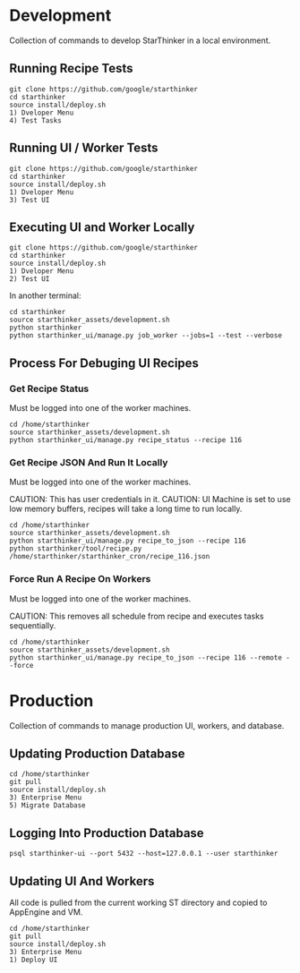 # Development

Collection of commands to develop StarThinker in a local environment.

## Running Recipe Tests

```
git clone https://github.com/google/starthinker
cd starthinker
source install/deploy.sh
1) Dveloper Menu
4) Test Tasks
```

## Running UI / Worker Tests

```
git clone https://github.com/google/starthinker
cd starthinker
source install/deploy.sh
1) Dveloper Menu
3) Test UI
```

## Executing UI and Worker Locally

```
git clone https://github.com/google/starthinker
cd starthinker
source install/deploy.sh
1) Dveloper Menu
2) Test UI
```

In another terminal:

```
cd starthinker
source starthinker_assets/development.sh
python starthinker
python starthinker_ui/manage.py job_worker --jobs=1 --test --verbose
```

## Process For Debuging UI Recipes

### Get Recipe Status

Must be logged into one of the worker machines.

```
cd /home/starthinker
source starthinker_assets/development.sh
python starthinker_ui/manage.py recipe_status --recipe 116
```

### Get Recipe JSON And Run It Locally

Must be logged into one of the worker machines.

CAUTION: This has user credentials in it.
CAUTION: UI Machine is set to use low memory buffers, recipes will take a long time to run locally.

```
cd /home/starthinker
source starthinker_assets/development.sh
python starthinker_ui/manage.py recipe_to_json --recipe 116
python starthinker/tool/recipe.py /home/starthinker/starthinker_cron/recipe_116.json
```

### Force Run A Recipe On Workers

Must be logged into one of the worker machines.

CAUTION: This removes all schedule from recipe and executes tasks sequentially.

```
cd /home/starthinker
source starthinker_assets/development.sh
python starthinker_ui/manage.py recipe_to_json --recipe 116 --remote --force
```

# Production

Collection of commands to manage production UI, workers, and database.

## Updating Production Database

```
cd /home/starthinker
git pull
source install/deploy.sh
3) Enterprise Menu
5) Migrate Database
```

## Logging Into Production Database

```
psql starthinker-ui --port 5432 --host=127.0.0.1 --user starthinker
```

## Updating UI And Workers

All code is pulled from the current working ST directory and copied to AppEngine and VM.

```
cd /home/starthinker
git pull
source install/deploy.sh
3) Enterprise Menu
1) Deploy UI
```
